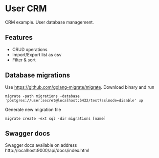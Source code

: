 # User CRM

CRM example. User database management.

## Features

- CRUD operations
- Import/Export list as csv
- Filter & sort

## Database migrations

Use https://github.com/golang-migrate/migrate. Download binary and run

```
migrate -path migrations -database 'postgres://user:secret@localhost:5432/test?sslmode=disable' up
```

Generate new migration file

```
migrate create -ext sql -dir migrations [name]
```

## Swagger docs

Swagger docs available on address http://localhost:9000/api/docs/index.html